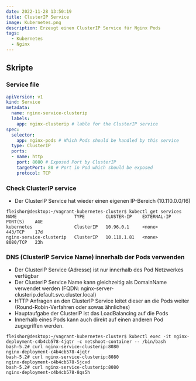 ```yaml
---
date: 2022-11-28 13:50:19
title: ClusterIP Service
image: Kubernetes.png
description: Erzeugt einen ClusterIP Service für Nginx Pods
tags:
  - Kubernetes
  - Nginx
---
```


## Skripte

### Service file

~~~yaml
apiVersion: v1
kind: Service
metadata:
  name: nginx-service-clusterip
  labels:
    app: nginx-clusterip # lable for the ClusterIP service
spec:
  selector:
    app: nginx-pods # Which Pods should be handled by this service
  type: ClusterIP
  ports:
  - name: http
    port: 8080 # Exposed Port by ClusterIP
    targetPort: 80 # Port in Pod which should be exposed
    protocol: TCP
~~~

### Check ClusterIP service

- Der ClusterIP Service hat wieder einen eigenen IP-Bereich (10.110.0.0/16)

~~~
fleishor@desktop:~/vagrant-kubernetes-cluster$ kubectl get services
NAME                      TYPE        CLUSTER-IP    EXTERNAL-IP   PORT(S)    AGE
kubernetes                ClusterIP   10.96.0.1     <none>        443/TCP    17d
nginx-service-clusterip   ClusterIP   10.110.1.81   <none>        8080/TCP   23h
~~~

### DNS (ClusterIP Service Name) innerhalb der Pods verwenden

- Der ClusterIP Service (Adresse) ist nur innerhalb des Pod Netzwerkes verfügbar
- Der ClusterIP Service Name kann gleichzeitig als DomainName verwendet werden (FQDN: nginx-server-clusterip.default.svc.cluster.local)
- HTTP Anfragen an den ClusterIP Service leitet dieser an die Pods weiter (Round-Robin-Verfahren oder sowas ähnliches)
- Hauptaufgabe der ClusterIP ist das LoadBalancing auf die Pods
- Innerhalb eines Pods kann auch direkt auf einen anderen Pod zugegriffen werden.

~~~
fleishor@desktop:~/vagrant-kubernetes-cluster$ kubectl exec -it nginx-deployment-c4b4cb578-4jqtr -c netshoot-container -- /bin/bash
bash-5.2# curl nginx-service-clusterip:8080
nginx-deployment-c4b4cb578-4jqtr
bash-5.2# curl nginx-service-clusterip:8080
nginx-deployment-c4b4cb578-5jcxd
bash-5.2# curl nginx-service-clusterip:8080
nginx-deployment-c4b4cb578-8qs5h
~~~
